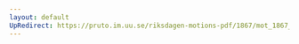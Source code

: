```yaml
---
layout: default
UpRedirect: https://pruto.im.uu.se/riksdagen-motions-pdf/1867/mot_1867__ak__83/mot_1867__ak__83-002.pdf
---
```

